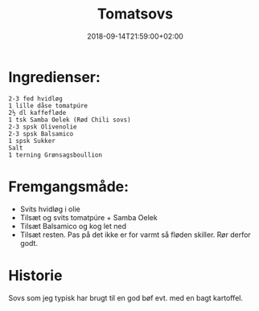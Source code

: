 ﻿---
title: "Tomatsovs"
date: 2018-09-14T21:59:00+02:00
draft: false
---
# Ingredienser:

	2-3 fed hvidløg
	1 lille dåse tomatpúre
	2½ dl kaffefløde
	1 tsk Samba Oelek (Rød Chili sovs)
	2-3 spsk Olivenolie
	2-3 spsk Balsamico
	1 spsk Sukker
	Salt
	1 terning Grønsagsboullion

# Fremgangsmåde:

* Svits hvidløg i olie
* Tilsæt og svits tomatpúre + Samba Oelek
* Tilsæt Balsamico og kog let ned
* Tilsæt resten. Pas på det ikke er for varmt så fløden skiller. Rør derfor godt.

# Historie

Sovs som jeg typisk har brugt til en god bøf evt. med en bagt kartoffel.